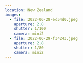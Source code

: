 ```yaml
---
location: New Zealand
images:
  - file: 2022-06-28-ed54d0.jpeg
    aperture: 2.8
    shutter: 1/100
    camera: mini2
  - file: 2022-06-29-f34243.jpeg
    aperture: 2.8
    shutter: 1/80
    camera: mini2
---
```

